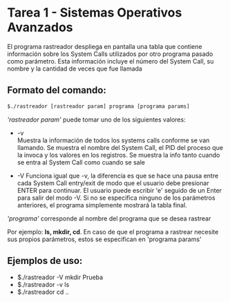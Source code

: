 # Tarea 1 - Sistemas Operativos Avanzados

El programa rastreador despliega en pantalla una tabla que contiene información sobre los System Calls utilizados por otro programa pasado como parámetro. Esta información incluye el número del System Call, su nombre y la cantidad de veces que fue llamada

## Formato del comando: 

```bash	
$./rastreador [rastreador param] programa [programa params]
```

_'rastreador param'_ puede tomar uno de los siguientes valores:

* -v	
Muestra la información de todos los systems calls conforme se van llamando. Se muestra el nombre del System Call, el PID del proceso que la invoca y los valores en los registros. Se muestra la info tanto cuando se entra al System Call como cuando se sale

* -V
Funciona igual que -v, la diferencia es que se hace una pausa entre cada System Call entry/exit de modo que el usuario debe presionar ENTER para continuar. El usuario puede escribir 'e' seguido de un Enter para salir del modo -V. Si no se especifica ninguno de los parámetros anteriores, el programa simplemente mostrará la tabla final.

_'programa'_ corresponde al nombre del programa que se desea rastrear

Por ejemplo: **ls, mkdir, cd**. En caso de que el programa a rastrear necesite sus propios parámetros, estos se especifican en 'programa params'

## Ejemplos de uso:
	
* $./rastreador -V mkdir Prueba	
* $./rastreador -v ls 
* $./rastreador cd ..